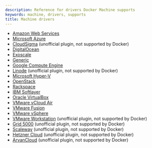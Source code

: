 ```yaml
---
description: Reference for drivers Docker Machine supports
keywords: machine, drivers, supports
title: Machine drivers
---
```


-   [Amazon Web Services](aws.md)
-   [Microsoft Azure](azure.md)
-   [CloudSigma](https://github.com/cloudsigma/docker-machine-driver-cloudsigma) (unofficial plugin, not supported by Docker)
-   [DigitalOcean](digital-ocean.md)
-   [Exoscale](exoscale.md)
-   [Generic](generic.md)
-   [Google Compute Engine](gce.md)
-   [Linode](linode.md) (unofficial plugin, not supported by Docker)
-   [Microsoft Hyper-V](hyper-v.md)
-   [OpenStack](openstack.md)
-   [Rackspace](rackspace.md)
-   [IBM Softlayer](soft-layer.md)
-   [Oracle VirtualBox](virtualbox.md)
-   [VMware vCloud Air](vm-cloud.md)
-   [VMware Fusion](vm-fusion.md)
-   [VMware vSphere](vsphere.md)
-   [VMware Workstation](https://github.com/pecigonzalo/docker-machine-vmwareworkstation) (unofficial plugin, not supported by Docker)
-   [Grid 5000](https://github.com/Spirals-Team/docker-machine-driver-g5k) (unofficial plugin, not supported by Docker)
-   [Scaleway](https://github.com/scaleway/docker-machine-driver-scaleway) (unofficial plugin, not supported by Docker)
-   [Hetzner Cloud](https://github.com/JonasProgrammer/docker-machine-driver-hetzner) (unofficial plugin, not supported by Docker)
-   [ArvanCloud](https://github.com/satrobit/docker-machine-driver-arvan) (unofficial plugin, not supported by Docker)

